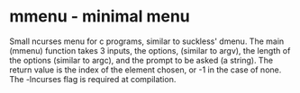 # mmenu - minimal menu

Small ncurses menu for c programs, similar to suckless' dmenu. The main (mmenu) function takes 3 inputs, the options, (similar to
argv), the length of the options (similar to argc), and the prompt to be asked (a string). The return value is the index of
the element chosen, or -1 in the case of none. The -lncurses flag is required at compilation.
